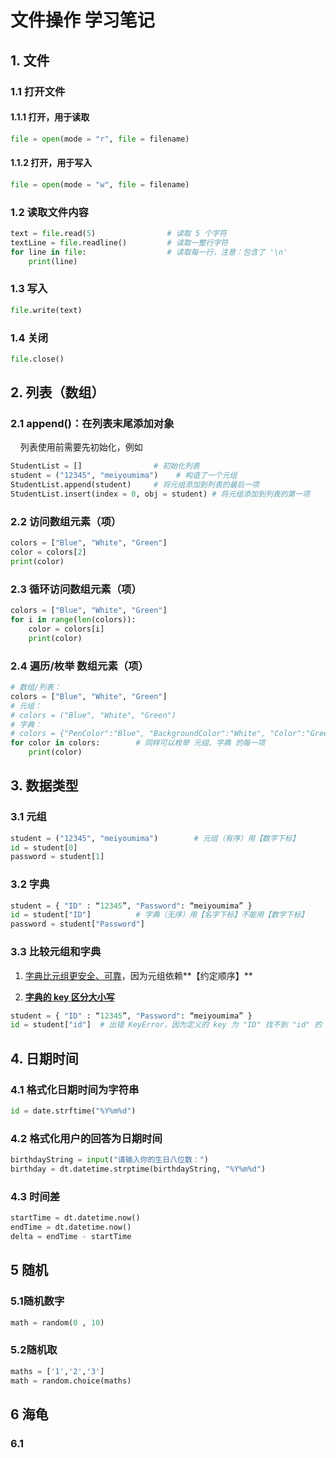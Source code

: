# 文件操作 学习笔记

## 1. 文件

### 1.1 打开文件

#### 1.1.1 打开，用于读取

```python
file = open(mode = "r", file = filename)  
```

#### 1.1.2 打开，用于写入

```python
file = open(mode = "w", file = filename)  
```

### 1.2 读取文件内容

```python
text = file.read(5)                # 读取 5 个字符
textLine = file.readline()         # 读取一整行字符
for line in file:                  # 读取每一行，注意：包含了 '\n'  
    print(line)
```

### 1.3 写入

```python
file.write(text)
```

### 1.4 关闭

```python
file.close()
```

## 2. 列表（数组）

### 2.1 append()：在列表末尾添加对象

    列表使用前需要先初始化，例如

```python
StudentList = []                # 初始化列表
student = ("12345", "meiyoumima")    # 构造了一个元组
StudentList.append(student)     # 将元组添加到列表的最后一项
StudentList.insert(index = 0, obj = student) # 将元组添加到列表的第一项
```

### 2.2 访问数组元素（项）

```python
colors = ["Blue", "White", "Green"]
color = colors[2]
print(color)
```

### 2.3 循环访问数组元素（项）

```python
colors = ["Blue", "White", "Green"]
for i in range(len(colors)):
    color = colors[i]
    print(color)
```

### 2.4 遍历/枚举 数组元素（项）

```python
# 数组/列表：
colors = ["Blue", "White", "Green"]
# 元组：
# colors = ("Blue", "White", "Green")
# 字典：
# colors = {"PenColor":"Blue", "BackgroundColor":"White", "Color":"Green"}
for color in colors:        # 同样可以枚举 元组、字典 的每一项
    print(color)
```

## 3. 数据类型

### 3.1 元组

```python
student = ("12345", "meiyoumima")        # 元组（有序）用【数字下标】
id = student[0]
password = student[1]
```

### 3.2 字典

```python
student = { "ID" : “12345”, "Password": “meiyoumima” }
id = student["ID"]          # 字典（无序）用【名字下标】不能用【数字下标】
password = student["Password"]    
```

### 3.3 比较元组和字典

1. <u>字典比元组更安全、可靠</u>，因为元组依赖**【约定顺序】**

2. **<u>字典的 key 区分大小写</u>**

```python
student = { "ID" : “12345”, "Password": “meiyoumima” }
id = student["id"]  # 出错 KeyError，因为定义的 key 为 "ID" 找不到 "id" 的 key
```

## 4. 日期时间

### 4.1 格式化日期时间为字符串

```python
id = date.strftime("%Y%m%d")
```

### 4.2  格式化用户的回答为日期时间

```python
birthdayString = input("请输入你的生日八位数：")
birthday = dt.datetime.strptime(birthdayString, "%Y%m%d")
```

### 4.3 时间差

```python
startTime = dt.datetime.now()
endTime = dt.datetime.now()
delta = endTime - startTime
```

## 5 随机

### 5.1随机数字

```python
math = random(0 , 10)
```

### 5.2随机取

```python
maths = ['1','2','3']
math = random.choice(maths)
```

## 6 海龟

### 6.1
